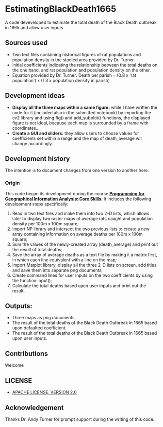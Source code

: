 # EstimatingBlackDeath1665
A code deveveloped to estimate the total death of the Black Death outbreak in 1665 and allow user inputs 

## Sources used
- Two text files containing historical figures of rat populations and population density in the studied area provided by Dr. Turner. 
- Initial coefficients indicating the relationship between the total deaths on the one hand, and rat population and population density on the other. 
- Equation provided by Dr. Turner: Death per parish = (0.8 x 'rat population') x (1.3 x population density in parish)

## Development ideas
- **Display all the three maps within a same figure:** while I have written the code for it (included also in the submitted notebook) by importing the cv2 library and using fig() and add_subplot() functions, the displayed figure is not ideal, because each map is surrounded by a frame with coordinates...
- **Create a GUI and sliders:** they allow users to choose values for coefficients set within a range and the map of death_average will change accordingly.


## Development history
The intention is to document changes from one version to another here.
### Origin
This code began its development during the course **[Programming for Geographical Information Analysis: Core Skills](https://www.geog.leeds.ac.uk/courses/computing/study/core-python/)**. It includes the following development steps specifically:
1. Read in two text files and make them into two 2-D lists, which allows later to display two raster maps of average rats caught and population density per 100m x 100m square;
2. Import NP library and intersect the two previous lists to create a new array containing information on average deaths per 100m x 100m square;
3. Sum the values of the newly-created array (death_average) and print out the result of total deaths;
4. Save the array of average deaths as a text file by making it a matrix first, in which each line equivalent with a line on the map;
5. Import Matplot library, display all the three 2-D lists on screen, add titles and save them into separate png documents;
6. Create command lines for user inputs on the two coefficients by using the function input();
7. Calculate the total deaths based upon user inputs and print out the result. 


## Outputs:
- Three maps as png documents.
- The result of the total deaths of the Black Death Outbreak in 1665 based upon defaulted coefficient.
- The result of the total deaths of the Black Death Outbreak in 1665 based upon user inputs. 


## Contributions
Welcome

## LICENSE
- [APACHE LICENSE, VERSION 2.0](https://www.apache.org/licenses/LICENSE-2.0)

## Acknowledgement
Thanks Dr. Andy Turner for prompt support during the writing of this code.
